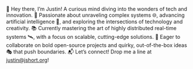 👋 Hey there, I’m Justin! A curious mind diving into the wonders of tech and innovation.
🌟 Passionate about unraveling complex systems 🌐, advancing artificial intelligence 🧠, and exploring the intersections of technology and creativity.
📚 Currently mastering the art of highly distributed real-time systems 🛰️, with a focus on scalable, cutting-edge solutions.
🚀 Eager to collaborate on bold open-source projects and quirky, out-of-the-box ideas 🎭 that push boundaries.
📬 Let’s connect! Drop me a line at justin@jshort.org!

<!---
justinshortio/justinshortio is a ✨ special ✨ repository because its `README.md` (this file) appears on your GitHub profile.
You can click the Preview link to take a look at your changes.
--->
